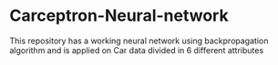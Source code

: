 # Carceptron-Neural-network
This repository has a working neural network using backpropagation algorithm and is applied on Car data divided in 6 different attributes
